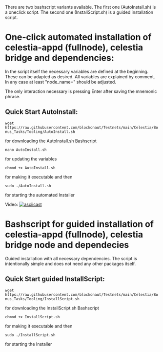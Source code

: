 There are two bashscript variants available. 
The first one (AutoInstall.sh) is a oneclick script.
The second one (InstallScript.sh) is a guided installation script.

# One-click automated installation of celestia-appd (fullnode), celestia bridge and dependencies:

In the script itself the necessary variables are defined at the beginning. 
These can be adapted as desired. All variables are explained by comment.
In any case at least "node_name=" should be adjusted.

The only interaction necessary is pressing Enter after saving the mnemonic phrase.

## Quick Start AutoInstall:

```wget https://raw.githubusercontent.com/blockonaut/Testnets/main/Celestia/Bonus_Tasks/Tooling/AutoInstall.sh```

for downloading the AutoInstall.sh Bashscript

```nano AutoInstall.sh```

for updating the variables

```chmod +x AutoInstall.sh``` 

for making it executable and then

```sudo ./AutoInstall.sh```

for starting the automated Installer

Video:
[![asciicast](https://asciinema.org/a/ZfSqs5ocWoGFOTpNJFwAXb6qh.svg)](https://asciinema.org/a/ZfSqs5ocWoGFOTpNJFwAXb6qh)

# Bashscript for guided installation of celestia-appd (fullnode), celestia bridge node and dependecies

Guided installation with all necessary dependencies.
The script is intentionally simple and does not need any other packages itself.

## Quick Start guided InstallScript:

```wget https://raw.githubusercontent.com/blockonaut/Testnets/main/Celestia/Bonus_Tasks/Tooling/InstallScript.sh```

for downloading the InstallScript.sh Bashscript

```chmod +x InstallScript.sh``` 

for making it executable and then

```sudo ./InstallScript.sh```

for starting the Installer

